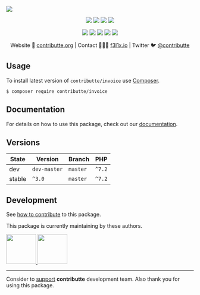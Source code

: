 ![](https://heatbadger.now.sh/github/readme/contributte/invoice/)

<p align=center>
    <a href="https://github.com/contributte/invoice/actions"><img src="https://badgen.net/github/checks/contributte/invoice"></a>
    <a href="https://coveralls.io/r/contributte/invoice"><img src="https://badgen.net/coveralls/c/github/contributte/invoice"></a>
    <a href="https://packagist.org/packages/contributte/invoice"><img src="https://badgen.net/packagist/dm/contributte/invoice"></a>
    <a href="https://packagist.org/packages/contributte/invoice"><img src="https://badgen.net/packagist/v/contributte/invoice"></a>
</p>
<p align=center>
    <a href="https://packagist.org/packages/contributte/invoice"><img src="https://badgen.net/packagist/php/contributte/invoice"></a>
    <a href="https://github.com/contributte/invoice"><img src="https://badgen.net/github/license/contributte/invoice"></a>
    <a href="https://bit.ly/ctteg"><img src="https://badgen.net/badge/support/gitter/cyan"></a>
    <a href="https://bit.ly/cttfo"><img src="https://badgen.net/badge/support/forum/yellow"></a>
    <a href="https://contributte.org/partners.html"><img src="https://badgen.net/badge/sponsor/donations/F96854"></a>
</p>

<p align=center>
    Website 🚀 <a href="https://contributte.org">contributte.org</a> | Contact 👨🏻‍💻 <a href="https://f3l1x.io">f3l1x.io</a> | Twitter 🐦 <a href="https://twitter.com/contributte">@contributte</a>
</p>

## Usage

To install latest version of `contributte/invoice` use [Composer](https://getcomposer.org).

```
$ composer require contributte/invoice
```

## Documentation

For details on how to use this package, check out our [documentation](.docs).

## Versions

| State       | Version       | Branch   | PHP     |
|-------------|---------------|----------|---------|
| dev         | `dev-master`  | `master` | `^7.2`  |
| stable      | `^3.0`        | `master` | `^7.2`  |

## Development

See [how to contribute](https://contributte.org/contributing.html) to this package.

This package is currently maintaining by these authors.

<a href="https://github.com/f3l1x">
    <img width="80" height="80" src="https://avatars2.githubusercontent.com/u/538058?v=3&s=80">
</a>
<a href="https://github.com/MartkCz">
    <img width="80" height="80" src="https://avatars2.githubusercontent.com/u/10145362?v=3&s=80">
</a>

-----

Consider to [support](https://contributte.org/partners.html) **contributte** development team.
Also thank you for using this package.
